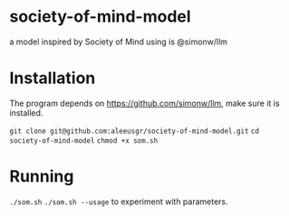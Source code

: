 # society-of-mind-model
a model inspired by Society of Mind using is @simonw/llm 

# Installation
The program depends on https://github.com/simonw/llm, make sure it is installed.

`git clone git@github.com:aleeusgr/society-of-mind-model.git`
`cd society-of-mind-model`
`chmod +x som.sh`

# Running

`./som.sh`
`./som.sh --usage` to experiment with parameters.
